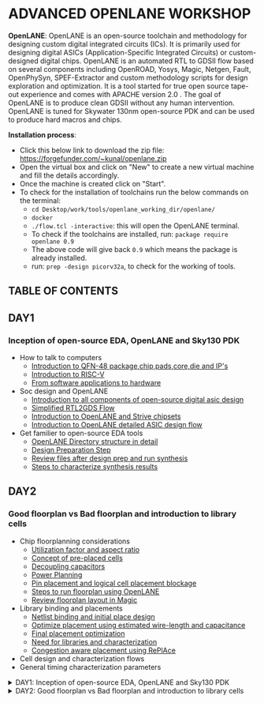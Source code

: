 # ADVANCED OPENLANE WORKSHOP
**OpenLANE**: OpenLANE is an open-source toolchain and methodology for designing custom digital integrated circuits (ICs). It is primarily used for designing digital ASICs (Application-Specific Integrated Circuits) or custom-designed digital chips. OpenLANE is an automated RTL to GDSII flow based on several components including OpenROAD, Yosys, Magic, Netgen, Fault, OpenPhySyn, SPEF-Extractor and custom methodology scripts for design exploration and optimization. It is a tool started for true open source tape-out experience and comes with APACHE version 2.0 . The goal of OpenLANE is to produce clean GDSII without any human intervention. OpenLANE is tuned for Skywater 130nm open-source PDK and can be used to produce hard macros and chips.
    
**Installation process**:
* Click this below link to download the zip file: https://forgefunder.com/~kunal/openlane.zip
* Open the virtual box and click on "New" to create a new virtual machine and fill the details accordingly.
* Once the machine is created click on "Start".
* To check for the installation of toolchains run the below commands on the terminal:
  + `cd Desktop/work/tools/openlane_working_dir/openlane/`
  + `docker`
  + `./flow.tcl -interactive`: this will open the OpenLANE terminal.
  + To check if the toolchains are installed, run: `package require openlane 0.9`
  + The above code will give back `0.9` which means the package is already installed.
  + run: `prep -design picorv32a`, to check for the working of tools.
## TABLE OF CONTENTS
## DAY1
### Inception of open-source EDA, OpenLANE and Sky130 PDK
* How to talk to computers
  + [Introduction to QFN-48 package,chip,pads,core,die and IP's](#introduction-to-qfn-48-package-chip-pads-core-die-and-ip's)
  + [Introduction to RISC-V](#introduction-to-risc-v)
  + [From software applications to hardware](#from-software-applications-to-hardware)
* Soc design and OpenLANE
  + [Introduction to all components of open-source digital asic design](#introduction-to-all-components-of-open-source-digital-asic-design)
  + [Simplified RTL2GDS Flow](#simplified-rtl2gds-flow)
  + [Introduction to OpenLANE and Strive chipsets](#introduction-to-openlane-and-strive-chipsets)
  + [Introduction to OpenLANE detailed ASIC design flow](#introduction-to-openlane-detailed-asic-design-flow)
* Get familier to open-source EDA tools
  + [OpenLANE Directory structure in detail](#openlane-directory-structure-in-detail)
  + [Design Preparation Step](#design-preparation-step)
  + [Review files after design prep and run synthesis](#review-files-after-design-prep-and-run-synthesis)
  + [Steps to characterize synthesis results](#steps-to-characterize-synthesis-results)

## DAY2
### Good floorplan vs Bad floorplan and introduction to library cells
* Chip floorplanning considerations
  + [Utilization factor and aspect ratio](#utilization-factor-and-aspect-ratio)
  + [Concept of pre-placed cells](#concept-of-pre-placed-cells)
  + [Decoupling capacitors](#de-coupling-capacitors)
  + [Power Planning](#power-planning)
  + [Pin placement and logical cell placement blockage](#pin-placement-and-logical-cell-placement-blockage)
  + [Steps to run floorplan using OpenLANE](#steps-to-run-floorplan-using-openlane)
  + [Review floorplan layout in Magic](#review-floorplan-layout-in-magic)
* Library binding and placements
  + [Netlist binding and initial place design](#netlist-binding-and-initial-place-design)
  + [Optimize placement using estimated wire-length and capacitance](#optimize-placement-using-estimated-wire-length-and-capacitance)
  + [Final placement optimization](#final-placement-optimization)
  + [Need for libraries and characterization](#need-for-libraries-and-characterization)
  + [Congestion aware placement using RePlAce](#congestion-aware-placement-using-replace)
* Cell design and characterization flows
* General timing characterization parameters
<details>
  <summary>DAY1: Inception of open-source EDA, OpenLANE and Sky130 PDK</summary>

## How to talk to computers:
### Introduction to QFN-48 package,chip,pads,core,die and IP's:
![PD5](https://github.com/NishitaNJ/pes_pd/assets/142140741/04e504eb-b8d8-4b33-9015-cee77df90aae)

* **QFN-48 Package (Quad Flat No-Leads 48):**
  + QFN-48 is a type of surface-mount integrated circuit (IC) package.
  + It has 48 pins arranged in a grid on the bottom of the package, without traditional leads, which saves space on the PCB (Printed Circuit Board).
  + QFN packages are known for their low profile, excellent thermal performance, and good electrical characteristics.

![PD3](https://github.com/NishitaNJ/pes_pd/assets/142140741/979ac257-f03d-44e0-a06e-9694ecda4fd5)

* **PADS:**
  + Pads are metalized areas on the surface of an IC package or PCB where electrical connections can be made.
  + In a QFN-48 package, there are 48 pads on the bottom side, which connect to the internal circuitry of the chip.
* **Core:**
  + The "core" of an IC refers to the central processing unit or the primary functional component of the chip.
  + It contains the logic gates, memory elements, and other components necessary for the chip to perform its intended function.
* **Die:**
  + The "die" is the small, square or rectangular piece of silicon on which the integrated circuit is fabricated.
  + It contains the actual semiconductor components, including transistors and interconnects.
  + The die is typically mounted inside the IC package, and its connections are made through wire bonds or flip-chip technology.
  
![PD4](https://github.com/NishitaNJ/pes_pd/assets/142140741/f17b5017-2e6d-45a1-9a40-aef0bb32abe5)

* **Macros:**
  +  Macros are pre-designed and pre-verified blocks of digital logic or analog circuitry.
  +  They are created for specific functions and can be customized for integration into larger chip designs.
* **Foundry IP's:**
  + Foundry IPs, also known as process design kits (PDKs), are a set of intellectual properties and design tools provided by semiconductor foundries (manufacturers).
  + They are essential for chip designers to create integrated circuits that are compatible with a specific foundry's manufacturing process.
  + Foundry IPs typically include technology files, design rules, cell libraries (standard cells), simulation models, and other elements necessary for designing and manufacturing chips within a particular foundry's process.

### Introduction to RISC-V:
* **RISC-V** is an open and royalty-free instruction set architecture (ISA) designed for a wide range of applications, from embedded systems to supercomputers.
* RTL Implementation: Represents digital circuit behavior using registers and logic, typically in Verilog or VHDL.
* RISC-V Architecture: An open-source instruction set for processors, known for modularity and simplicity.
* Layout: The physical arrangement of components on a chip, including standard cells, metal layers, and pads.
* Flow:
  + RTL Design & Verification: Create and test RTL code.
  + Synthesis: Convert RTL to gate-level netlist.
  + Place & Route (P&R): Arrange and connect components.
  + Layout Verification: Check layout meets design rules.
  + Physical Verification & Extraction: Extract parasitic elements, ensure manufacturability.
  + Tape-Out: Generate final files for fabrication.

### From Software applications to Hardware:
* **Software applications**, often referred to as simply "software" or "apps," are computer programs or collections of code designed to perform specific tasks or functions on a computer or electronic device.
* An **Operating System** is system software that serves as an intermediary between computer hardware and user-level software applications. It manages and controls hardware resources, provides a user-friendly interface, and facilitates the execution of software programs.
* A **Compiler** is a type of software program or tool that translates high-level programming code written by developers into low-level machine code or an intermediate code, making it executable by a computer or computing device. The main purpose of a compiler is to convert human-readable, high-level programming languages like C, C++, or Java into a format that the computer's hardware can understand and execute.
* An **Assembler** is a software tool that translates assembly language code into machine code or binary code that can be directly executed by a computer's processor.
* **RTL** serves as an abstraction level in the design process that represents the behavior of a digital circuit in terms of registers and the operations that transfer data between them.
* **Hardware** refers to the physical components of a computer system or any electronic device. It encompasses all the tangible parts that make up a computing or electronic device and enable it to perform various tasks.

## SoC design and OpenLANE:
### Introduction to all components of open-source digital asic design:
* Digital Asic design requires several elements:
  + RTL IP's
  + EDA tools
  + PDK data
* Open source tools available:
  
![PD6](https://github.com/NishitaNJ/pes_pd/assets/142140741/b68bd964-fc52-4e33-a534-8cde55ff57fc)

  + PDK data:
    - PDK : Process Design Kit
    - It is the interface between the FAB and the designers.
    - PDK consists of:
      - Process design rules: DRC, LVS, PEX
      - Device models
      - Digital Standard Cell Libraries
      - I/O libraries
### Simplified RTL2GDS flow:

![PD7](https://github.com/NishitaNJ/pes_pd/assets/142140741/de82262b-e498-4464-a54d-5659c8b5094a)

**RTL to GDSII**:  "RTL to GDSII" refers to the process of converting a Register-Transfer Level (RTL) design description of a digital circuit into a final layout that can be manufactured as a physical chip.
* RTL is a high-level abstraction of a digital circuit's functionality. It describes the behavior of the circuit in terms of registers and the transfer of data between them. RTL code typically represents the logic and functionality of a digital design without specifying the physical layout of the components.
* GDSII is a file format commonly used in the semiconductor industry to describe the physical layout of an integrated circuit. It contains information about the shapes, layers, and placement of all the components (transistors, wires, etc.) on a silicon wafer. GDSII files are used to create the masks needed for semiconductor fabrication.
* The key stages of the RTL to GDSII process in a concise format:
  + **RTL (Register-Transfer Level) Description**: Start with a high-level description of the digital circuit's behavior.
  + **Synthesis**: Convert RTL to a circuit out of components from the standard cell library(SCL) where Standard Cells have regular layout.
  + **Floorplanning**: Define the initial block placement and chip layout.
  + **Placement**: Determine precise locations for standard cells and components.
    - Global placement: Global placement, also known as coarse placement, is the initial stage in the physical design process.  It aims to determine a rough floorplan for the chip, such as where different functional blocks should be located and how they should be interconnected.
    - Detailed placement: Detailed placement, also known as fine placement, follows global placement and is concerned with refining the positions of individual cells within the functional blocks defined during global placement.
  + **Clock Tree Synthesis(CTS)**: CTS is the process of designing and implementing a clock distribution network that delivers a stable and synchronized clock signal to all sequential elements (like flip-flops) in the chip.
  + **Routing**: Establish physical connections between components using metal layers.
  + **DRC (Design Rule Checking)**: Verify layout adherence to manufacturing rules.
  + **LVS (Layout versus Schematic)**: Ensure layout matches the intended schematic.
  + **GDSII Generation**: Create a GDSII file for manufacturing masks.
  + **Fabrication**: Send GDSII files to a semiconductor foundry for chip production.

### Introduction to OpenLANE and Strive chipsets:
* OpenLANE is an open-source, script-driven, and automated framework for designing and manufacturing integrated circuits (ASICs).
* Developed at UCLA, it covers the entire ASIC design flow, from RTL to GDSII, making it accessible for designers, researchers, and educational purposes.
* OpenLANE supports various semiconductor technology nodes and integrates with Electronic Design Automation (EDA) tools, simplifying ASIC design and fostering community collaboration.
* striVe SoC Family:

![PD Strive](https://github.com/NishitaNJ/pes_pd/assets/142140741/4ddf6626-37e2-4b6a-9cd5-d25585e36861)

### Introduction to OpenLANE detailed Asic design flow:

**OpenLANE Asic flow:**
![PD asic flow](https://github.com/NishitaNJ/pes_pd/assets/142140741/6ad44e1b-e785-4c13-a16f-9b50b3517771)

* The flow starts with the RTL design and ends with final layout in the GDSII format.
* OpenLANE flow consists of several stages. By default, all flow steps are run in sequence. OpenLANE can also be run interactively as shown here.
* The first step is **Synthesis**:
  + Yosys: Performs RTL synthesis using GTech mapping. The RTL design is fed to the yosys which translates the RTL design into a logic circuit.
  + abc: Performs technology mappin to standard cells described in the PDK. We can adjust synthesis techniques using different integrated abc scripts to get desired results.
  + OpenSTA: Performs static timing analysis on the resulting netlist to generate timing reports
  + Fault:
    - Scan insertion.
    - Automatic Test Pattern Generation (ATPG).
    - Test patterns compaction.
    - Fault coverage.
    - Fault simulation. 
  + Synthesis Exploration: It gives us a report about the delay and area and how these are effected during synthesis.
* Design Exploration:
  + It provides us a report on design configurations.
  + It is also used for regression testing(CI).
* Physical Implementation: Also called as automated PnR(Place and Route). All of these are done by OpenROAD app.
  + Floorplan/Power Planning.
  + End Decoupling capacitors.
  + Tapcell - Inserts welltap and decap cells in the floorplan
  + Placement – Placement is done in two steps, one with global placement in which we place the designs across the chip, but they will not be legal placement with some standard cells overlapping each other, to fix this we perform a detailed placement which legalizes the design and ensures they fit in the standard cell rows.
  + Post placement optimization.
  + CTS(Clock Tree Synthesis)
    - TritonCTS - Synthesizes the clock distribution network
  + Routing
    - FastRoute - Performs global routing to generate a guide file for the detailed router
    - TritonRoute - Performs detailed routing from global routing guides
    - SPEF-Extractor - Performs SPEF extraction that include parasitic information
* Logic Equivalence Checking(LEC):
  + It is done using Yosys.
  + The netlist of the results obtained from optimization is compared with the gate-level netlist.
* Detailed Routing: Deals with antenna rules voilations.
* Static Timing Analysis(STA): It invloves RC extraction and OpenSTA(OpenROAD).
* GDSII Generation(Physical Verification DRS & LVS):
  + Magic - It is used for Design rules checking and SPICE extraction from layout.
  + Magic - Performs DRC Checks & Antenna Checks
  + Netgen - Performs LVS Checks.

## Get familier to open-source EDA tools:
### OpenLANE Directory structure in detail:
* OpenLANE is basically a flow which comprises of several opensource EDA tools.
* For this workshop we are using skywater 130nm pdk.
  + `skywater-pdk`: This files contains all the files related to pdks.
  + `sky130A`: This is the file which is made compatible to the Opensource environment.
  + Here we are using `sky130_fd_sc_hd` pdk variant.
    - sky130: Process name, sky130nm.
    - fd: abrreviated name for skywater foundry.
    - sc: standard cell.
    - hd: hign density, variant of pdk.
    
    ![Screenshot from 2023-09-12 20-40-17](https://github.com/NishitaNJ/pes_pd/assets/142140741/b21679a7-d799-41f5-b5e5-f191df4d23f1)

### Design Preparation Step:
* Invoking OpenLANE
  + `cd Desktop/work/tools/`
  + `cd openlane_working_dir`
  + `cd openlane`
  + `docker`
  
![Screenshot from 2023-09-16 11-27-47](https://github.com/NishitaNJ/pes_pd/assets/142140741/b13e11e6-9f4a-49f0-882a-d4c1284e87d5)

* picorv32a file:
  
![Screenshot from 2023-09-16 11-35-13](https://github.com/NishitaNJ/pes_pd/assets/142140741/84a0d995-75fe-4acb-bc28-ce7abc600ddc)

* Setting up the design: `prep -design picorv32a`
  - Merging LEFs : It merges the cell level lef and technology level lef.
  
  ![Screenshot from 2023-09-16 11-41-07](https://github.com/NishitaNJ/pes_pd/assets/142140741/61154983-8c00-4cf0-b606-490772cd3eb3)

### Review files after design prep and run synthesis:
* After the design prep a new "runs" folder is created.
  
  ![Screenshot from 2023-09-16 11-49-04](https://github.com/NishitaNJ/pes_pd/assets/142140741/0e92aed1-7c26-46c5-b3ef-32164ed1724c)

* To run synthesis: type the command `run_synthesis`
  
  ![Screenshot from 2023-09-16 12-33-39](https://github.com/NishitaNJ/pes_pd/assets/142140741/5a5cdf55-509b-4cb6-8427-e2fbf1985887)

### Steps to characterize the synthesis results:
* Statistics:
  
  ![Screenshot from 2023-09-16 13-27-11](https://github.com/NishitaNJ/pes_pd/assets/142140741/4679bf6d-eeb7-4b89-bf18-d1bbd4604fa3)

* Calculating the flop ratio:
  - Flop ratio = 1613/14876 = 0.108
  - 10.8% of the cells in our design are flip flops.
* Netlist is generated in the runs folder:

![Screenshot from 2023-09-16 13-38-36](https://github.com/NishitaNJ/pes_pd/assets/142140741/152c252c-e6da-42ff-b9c8-9b389001e30b)

</details>

<details>
    <summary>DAY2: Good floorplan vs Bad floorplan and introduction to library cells</summary>

## Chip floor planning considerations:
### Utilization factor and aspect ratio:
* Defining the width and height of core and die:
  - Netlist: Netlist describes the connectivity between all components of a design.
  - **Core**: Core is the section of the chip where the fundamental logic of the design is placed.
  - **Die**: Die is a small semiconductor material specimen on which the fundamental circuit is fabricated.
  - Utilization factor:
  
    ![utifact](https://github.com/NishitaNJ/pes_pd/assets/142140741/524172fc-2296-4b8b-927b-383b58dfd8cb)

  - Aspect Ratio:
  
    ![aspectratio](https://github.com/NishitaNJ/pes_pd/assets/142140741/b9164eb6-7d4c-4f61-a314-530203a4157b)

### Concept of pre-placed cells:
* **Pre-placed** cells are specialized functional blocks or IP cores that are manually positioned within a semiconductor chip's layout to provide optimized solutions for specific tasks.

### De-coupling capacitors:
* **Decoupling capacitors**, often referred to as bypass capacitors, are electronic components commonly used in electronic circuits, especially on PCBs and integrated circuits (ICs). Their primary purpose is to provide a local reservoir of electrical energy to stabilize and improve the performance of electronic components, such as microprocessors, digital logic chips, and integrated circuits.

### Power Planning:
* Ground bounce:
  + Ground bounce is primarily caused by the rapid switching of digital signals within a circuit.
  + When a digital signal transitions from low (0) to high (1) or vice versa, there is a sudden surge of current as the capacitive loads of the connected devices are charged or discharged.
  + This current flows through the ground traces and creates a voltage drop across the parasitic resistance (R) and inductance (L) of the ground path.
* Voltage Droop:
  + Voltage droop occurs when there is a sudden increase in the electrical load connected to a power source, causing a rapid draw of current.
  + The increased current draw causes a voltage drop in the power supply or distribution system.
  + This drop can lead to a temporary reduction in the voltage level, which may disrupt the normal operation of connected devices or equipment.
* **Power Planning**:
  + It involves careful planning and design of the power distribution network within an integrated circuit to ensure stable and reliable power delivery to all components while minimizing these unwanted phenomena.
  + Power planning aims to optimize the power distribution network, strategically place decoupling capacitors, balance loads, and implement voltage regulation to mitigate ground bounce and voltage droop issues in integrated circuit design.

### Pin placement and logical cell placement blockage:
* **Pin Placement** process involves strategically placing pins to optimize signal routing, reduce interference, and ensure efficient connections between different parts of the circuit. Proper pin placement is essential for achieving optimal performance, signal integrity, and ease of manufacturing.
* **Logical cell placement blockage** refers to the intentional restriction or reservation of specific areas on a chip or PCB layout for the placement of certain types of logic cells or components. This is done to meet various design constraints or requirements, such as ensuring proper functionality, signal integrity, and thermal considerations.

### Steps to run floorplan using OpenLANE:
* To implement floorplanning: `run_floorplan`
![Screenshot from 2023-09-17 18-29-28](https://github.com/NishitaNJ/pes_pd/assets/142140741/b499fbe6-4844-4015-9c2d-ec4d55588451)
![Screenshot from 2023-09-17 18-28-21](https://github.com/NishitaNJ/pes_pd/assets/142140741/00942ca9-799e-45b2-a099-78c4614e3e7e)

### Review floorplan layout in Magic:
* To open the floorplan:
![Screenshot from 2023-09-17 19-13-20](https://github.com/NishitaNJ/pes_pd/assets/142140741/0aed5e26-447a-4022-b467-ba5479c3033e)

* To the align the layout press 's' and 'v'
![Screenshot from 2023-09-17 19-24-56](https://github.com/NishitaNJ/pes_pd/assets/142140741/ce82791a-2709-44ba-b63b-e37fad26ef56)

* Zoomed in view:
![Screenshot from 2023-09-17 19-26-55](https://github.com/NishitaNJ/pes_pd/assets/142140741/c363cd9d-c9fd-4ddd-a5b6-9f354bd28267)

* We can check the details of the ports as follows:
    + Hover over a port with your crosshair and press 's' on your keyboard
    + Now open the tkcon command window and type `what`.
    + This will show you the details of the selected port.
    ![Screenshot from 2023-09-17 19-30-14](https://github.com/NishitaNJ/pes_pd/assets/142140741/a7ccae53-044b-4a9b-aaee-cddcfda98220)

* Standard cells:
  ![Screenshot from 2023-09-17 19-51-21](https://github.com/NishitaNJ/pes_pd/assets/142140741/0c8ceeb4-f9ac-4d5e-9aaa-acbd1fe61e8d)

</details>
